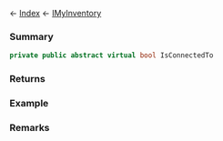 ← [Index](Api-Index) ← [IMyInventory](VRage.Game.ModAPI.Ingame.IMyInventory)

### Summary

```csharp
private public abstract virtual bool IsConnectedTo
```

### Returns

### Example

### Remarks


